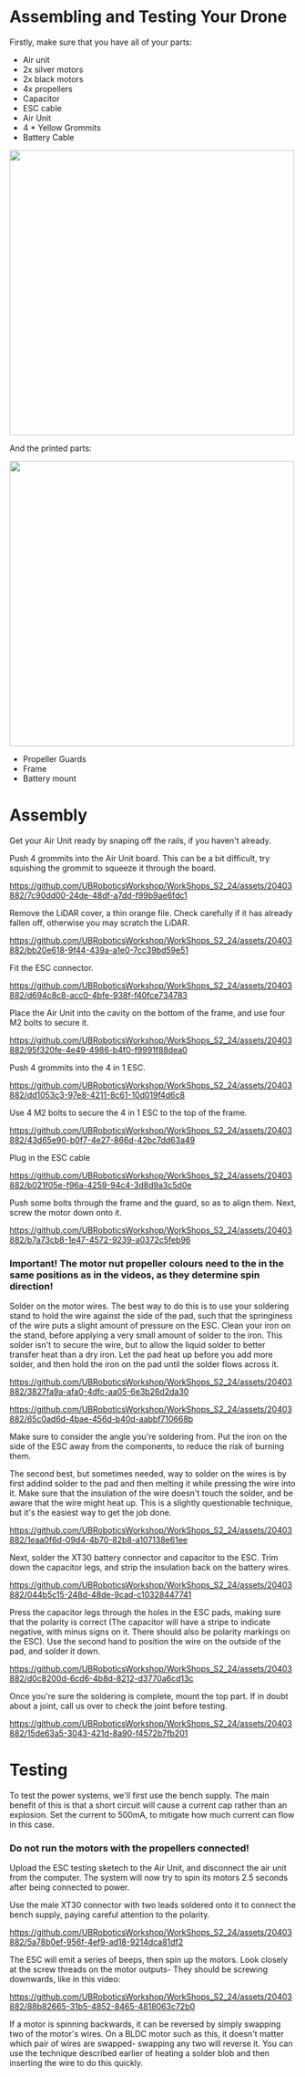 # Assembling and Testing Your Drone
Firstly, make sure that you have all of your parts:

- Air unit
- 2x silver motors
- 2x black motors
- 4x propellers
- Capacitor
- ESC cable
- Air Unit
- 4 * Yellow Grommits
- Battery Cable

<img width="500" src="https://github.com/UBRoboticsWorkshop/WorkShops_S2_24/blob/main/workshop4/Videos/Electronics.jpg">

And the printed parts:

<img width="500" src="https://github.com/UBRoboticsWorkshop/WorkShops_S2_24/blob/main/workshop4/Videos/PrintedParts.jpg">

- Propeller Guards
- Frame
- Battery mount

# Assembly 
Get your Air Unit ready by snaping off the rails, if you haven't already. 

Push 4 grommits into the Air Unit board. This can be a bit difficult, try squishing the grommit to squeeze it through the board.

https://github.com/UBRoboticsWorkshop/WorkShops_S2_24/assets/20403882/7c90dd00-24de-48df-a7dd-f99b9ae6fdc1

Remove the LiDAR cover, a thin orange file. Check carefully if it has already fallen off, otherwise you may scratch the LiDAR.

https://github.com/UBRoboticsWorkshop/WorkShops_S2_24/assets/20403882/bb20e618-9f44-439a-a1e0-7cc39bd59e51

Fit the ESC connector.

https://github.com/UBRoboticsWorkshop/WorkShops_S2_24/assets/20403882/d694c8c8-acc0-4bfe-938f-f40fce734783

Place the Air Unit into the cavity on the bottom of the frame, and use four M2 bolts to secure it.

https://github.com/UBRoboticsWorkshop/WorkShops_S2_24/assets/20403882/95f320fe-4e49-4986-b4f0-f9991f88dea0

Push 4 grommits into the 4 in 1 ESC.

https://github.com/UBRoboticsWorkshop/WorkShops_S2_24/assets/20403882/dd1053c3-97e8-4211-8c61-10d019f4d6c8

Use 4 M2 bolts to secure the 4 in 1 ESC to the top of the frame.

https://github.com/UBRoboticsWorkshop/WorkShops_S2_24/assets/20403882/43d65e90-b0f7-4e27-866d-42bc7dd63a49

Plug in the ESC cable

https://github.com/UBRoboticsWorkshop/WorkShops_S2_24/assets/20403882/b021f05e-f96a-4259-94c4-3d8d9a3c5d0e

Push some bolts through the frame and the guard, so as to align them. Next, screw the motor down onto it.

https://github.com/UBRoboticsWorkshop/WorkShops_S2_24/assets/20403882/b7a73cb8-1e47-4572-9239-a0372c5feb96


### Important! The motor nut propeller colours need to the in the same positions as in the videos, as they determine spin direction!

Solder on the motor wires. The best way to do this is to use your soldering stand to hold the wire against the side of the pad, such that the springiness of the wire puts a slight amount of pressure on the ESC. Clean your iron on the stand, before applying a very small amount of solder to the iron. This solder isn't to secure the wire, but to allow the liquid solder to better transfer heat than a dry iron. Let the pad heat up before you add more solder, and then hold the iron on the pad until the solder flows across it.

https://github.com/UBRoboticsWorkshop/WorkShops_S2_24/assets/20403882/3827fa9a-afa0-4dfc-aa05-6e3b26d2da30

https://github.com/UBRoboticsWorkshop/WorkShops_S2_24/assets/20403882/65c0ad6d-4bae-456d-b40d-aabbf710668b

Make sure to consider the angle you're soldering from. Put the iron on the side of the ESC away from the components, to reduce the risk of burning them.

The second best, but sometimes needed, way to solder on the wires is by first addind solder to the pad and then melting it while pressing the wire into it. Make sure that the insulation of the wire doesn't touch the solder, and be aware that the wire might heat up. This is a slightly questionable technique, but it's the easiest way to get the job done.

https://github.com/UBRoboticsWorkshop/WorkShops_S2_24/assets/20403882/1eaa0f6d-09d4-4b70-82b8-a107138e61ee

Next, solder the XT30 battery connector and capacitor to the ESC. Trim down the capacitor legs, and strip the insulation back on the battery wires. 

https://github.com/UBRoboticsWorkshop/WorkShops_S2_24/assets/20403882/044b5c15-248d-48de-9cad-c10328447741

Press the capacitor legs through the holes in the ESC pads, making sure that the polarity is correct (The capacitor will have a stripe to indicate negative, with minus signs on it. There should also be polarity markings on the ESC). Use the second hand to position the wire on the outside of the pad, and solder it down.

https://github.com/UBRoboticsWorkshop/WorkShops_S2_24/assets/20403882/d0c8200d-6cd6-4b8d-8212-d3770a6cd13c

Once you're sure the soldering is complete, mount the top part. If in doubt about a joint, call us over to check the joint before testing. 

https://github.com/UBRoboticsWorkshop/WorkShops_S2_24/assets/20403882/15de63a5-3043-421d-8a90-f4572b7fb201

# Testing
To test the power systems, we'll first use the bench supply. The main benefit of this is that a short circuit will cause a current cap rather than an explosion. Set the current to 500mA, to mitigate how much current can flow in this case. 

### Do not run the motors with the propellers connected! 

Upload the ESC testing sketech to the Air Unit, and disconnect the air unit from the computer. The system will now try to spin its motors 2.5 seconds after being connected to power.

Use the male XT30 connector with two leads soldered onto it to connect the bench supply, paying careful attention to the polarity. 

https://github.com/UBRoboticsWorkshop/WorkShops_S2_24/assets/20403882/5a78b0ef-956f-4ef9-ad18-9214dca81df2

The ESC will emit a series of beeps, then spin up the motors. Look closely at the screw threads on the motor outputs- They should be screwing downwards, like in this video:

https://github.com/UBRoboticsWorkshop/WorkShops_S2_24/assets/20403882/88b82665-31b5-4852-8465-4818063c72b0


If a motor is spinning backwards, it can be reversed by simply swapping two of the motor's wires. On a BLDC motor such as this, it doesn't matter which pair of wires are swapped- swapping any two will reverse it. You can use the technique described earlier of heating a solder blob and then inserting the wire to do this quickly.
